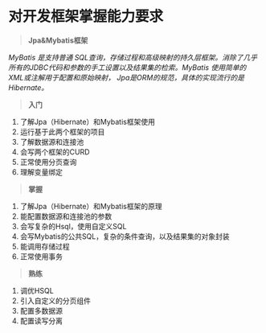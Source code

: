 # 对开发框架掌握能力要求
> **Jpa&Mybatis框架**

*MyBatis 是支持普通 SQL查询，存储过程和高级映射的持久层框架。消除了几乎所有的JDBC代码和参数的手工设置以及结果集的检索。MyBatis 使用简单的 XML或注解用于配置和原始映射，*
*Jpa是ORM的规范，具体的实现流行的是Hibernate。*

> **入门**

1. 了解Jpa（Hibernate）和Mybatis框架使用
2. 运行基于此两个框架的项目
3. 了解数据源和连接池
4. 会写两个框架的CURD
5. 正常使用分页查询
6. 理解变量绑定

> **掌握**

1. 了解Jpa（Hibernate）和Mybatis框架的原理
2. 能配置数据源和连接池的参数
3. 会写复杂的Hsql，使用自定义SQL
4. 会写Mybatis的公共SQL，复杂的条件查询，以及结果集的对象封装
4. 能调用存储过程
5. 正常使用事务

> **熟练**

1. 调优HSQL
2. 引入自定义的分页组件
3. 配置多数据源
4. 配置读写分离
